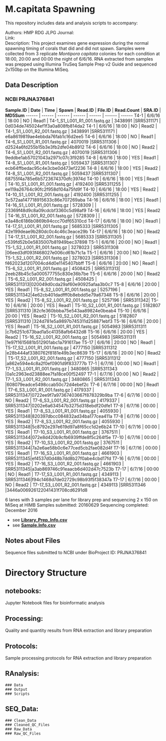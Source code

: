 # M.capitata Spawning


This repository includes data and analysis scripts to accompany:

Authors: HMP RDG JLPG
Journal:   
Link:   
Description: 
This project examines gene expression during the normal spawning timing of corals that did and did not spawn. Samples were collected from 3 replicate _Montipora capitata_ colonies for each condition at 18:00, 20:00 and 00:00 the night of 6/6/16. RNA extracted from samples was prepped using Illumina TruSeq Sample Prep v2 Guide and sequenced 2x150bp on the Illumina MiSeq.
 
## Data Description
### NCBI PRJNA376841

**Sample.ID** | **Date** | **Time** | **Spawn** | **Read.ID** | **File.ID** | **Read.Count** | **SRA.ID** | **MD5Sum** 
 ------ | ------ | ------ | ------ | ------ | ------ | ------ 
T4-1 | 6/6/16 | 18:00 | NO | Read1 | T4-1_S1_L001_R1_001.fastq.gz | 3438991 |SRR5311171 | 0d034de745024ef1f3a0a808fb814da2
T4-1 | 6/6/16 | 18:00 | NO | Read2 | T4-1_S1_L001_R2_001.fastq.gz | 3438991 |SRR5311171 | e6a8619819ae4ebbda76fab1c16d2ee5
T4-6 | 6/6/16 | 18:00 | NO | Read1 | T4-6_S1_L001_R1_001.fastq.gz | 4070019 |SRR5311306 | d2524a6fd255b15b3e3fb2dfe04b8912
T4-6 | 6/6/16 | 18:00 | NO | Read2 | T4-6_S1_L001_R2_001.fastq.gz | 4070019 |SRR5311306 | 9eddbe1ab57021043a2971c07c3f9285
T4-8 | 6/6/16 | 18:00 | YES | Read1 | T4-8_S1_L001_R1_001.fastq.gz | 5059437 |SRR5311307 | ecb64ffbedac95c4e3cbe0d473ef2236
T4-8 | 6/6/16 | 18:00 | YES | Read2 | T4-8_S1_L001_R2_001.fastq.gz | 5059437 |SRR5311307 | 68755f4a785e6b5723674370dfc3974d
T4-10 | 6/6/16 | 18:00 | YES | Read1 | T4-10_S1_L001_R1_001.fastq.gz | 4192400 |SRR5311255 | ee119a26764c90fc2f958d104a75fd9f
T4-10 | 6/6/16 | 18:00 | YES | Read2 | T4-10_S1_L001_R2_001.fastq.gz | 4192400 |SRR5311255 | 3c572aa147718915633c86e707269aba
T4-16 | 6/6/16 | 18:00 | YES | Read1 | T4-16_S1_L001_R1_001.fastq.gz | 5728309 | | 23369f48d9c8a09cdcbf3360c5d98af9
T4-16 | 6/6/16 | 18:00 | YES | Read2 | T4-16_S1_L001_R2_001.fastq.gz | 5728309 | | e3a48c6186b0869b94ccc70df65310cd
T4-17 | 6/6/16 | 18:00 | NO | Read1 | T4-17_S1_L001_R1_001.fastq.gz | 5685333 |SRR5311305 | 42e199deae9b280dc0c4c46c3eace29b
T4-17 | 6/6/16 | 18:00 | NO | Read2 | T4-17_S1_L001_R2_001.fastq.gz | 5685333 |SRR5311305 | c539fd52b0e5835007b81949bec37898
T5-1 | 6/6/16 | 20:00 | NO | Read1 | T5-1_S2_L001_R1_001.fastq.gz | 3278023 | SRR5311308 |06eed3df093f468027e006cd61b71c1a
T5-1 | 6/6/16 | 20:00 | NO | Read2 | T5-1_S2_L001_R2_001.fastq.gz | 3278023 |SRR5311308 | f462023d1207004cd4d0e1145407bbff
T5-6 | 6/6/16 | 20:00 | NO | Read1 | T5-6_S2_L001_R1_001.fastq.gz | 4508425 |  SRR5311313| 2eeb28b45c5a000577755c830e36b7be
T5-6 | 6/6/16 | 20:00 | NO | Read2 | T5-6_S2_L001_R2_001.fastq.gz | 4508425 |  SRR5311313|020049d0cda29af60e90925afaa3b0c7
T5-8 | 6/6/16 | 20:00 | YES | Read1 | T5-8_S2_L001_R1_001.fastq.gz | 5257196 | SRR5311342|4e62cb401dadfff0b8ebdd5e79a67348
T5-8 | 6/6/16 | 20:00 | YES | Read2 | T5-8_S2_L001_R2_001.fastq.gz | 5257196 | SRR5311342|
T5-10 | 6/6/16 | 20:00 | YES | Read1 | T5-10_S2_L001_R1_001.fastq.gz | 5182807 |SRR5311310 |82cfe360bbba75e543aa89824e0beab4
T5-10 | 6/6/16 | 20:00 | YES | Read2 | T5-10_S2_L001_R2_001.fastq.gz | 5182807 |SRR5311310 |324d781e5a9897b745311d258871ebf3
T5-16 | 6/6/16 | 20:00 | YES | Read1 | T5-16_S2_L001_R1_001.fastq.gz | 5054983 |SRR5311311 |c7b6251c673bad1a5c41358afb6432d8
T5-16 | 6/6/16 | 20:00 | YES | Read2 | T5-16_S2_L001_R2_001.fastq.gz | 5054983 |SRR5311311 |1e97f1615681b512901abc1a791617ae
T5-17 | 6/6/16 | 20:00 | NO | Read1 | T5-17_S2_L001_R1_001.fastq.gz | 4777150 |SRR5311312 |e28b444af3380762f8181e49b3ec8639
T5-17 | 6/6/16 | 20:00 | NO | Read2 | T5-17_S2_L001_R2_001.fastq.gz | 4777150 |SRR5311312 |a862e594e4c8a2f0ef0901d9f833777b
T7-1 | 6/7/16 | 00:00 | NO | Read1 | T7-1_S3_L001_R1_001.fastq.gz | 3480865 |SRR5311343 |0a1c2963ed23888ee7fa18ce00f52497
T7-1 | 6/7/16 | 00:00 | NO | Read2 | T7-1_S3_L001_R2_001.fastq.gz | 3480865 | SRR5311343 |608079eadce5498ccab50c72d4ebef2c
T7-6 | 6/7/16 | 00:00 | NO | Read1 | T7-6_S3_L001_R1_001.fastq.gz | 4179337 | SRR5311347|0722ee9f7a97367403667f878329b9ba
T7-6 | 6/7/16 | 00:00 | NO | Read2 | T7-6_S3_L001_R2_001.fastq.gz | 4179337 | SRR5311347|0202e6a634547b3275d318ebdf20dfe1
T7-8 | 6/7/16 | 00:00 | YES | Read1 | T7-8_S3_L001_R1_001.fastq.gz | 4055930 | SRR5311348|820397dbcc084832ad34ba177cea411a
T7-8 | 6/7/16 | 00:00 | YES | Read2 | T7-8_S3_L001_R2_001.fastq.gz | 4055930 | SRR5311348|5c8792e297e619d97a8f65cc1d2e6b24
T7-10 | 6/7/16 | 00:00 | YES | Read1 | T7-10_S3_L001_R1_001.fastq.gz | 3767511 | SRR5311344|072e8d420b9cfb6939ffde8f5c264f5e
T7-10 | 6/7/16 | 00:00 | YES | Read2 | T7-10_S3_L001_R2_001.fastq.gz | 3767511 | SRR5311344|7a2e6ae58b0c6e77ced5cb2fae082d4f
T7-16 | 6/7/16 | 00:00 | YES | Read1 | T7-16_S3_L001_R1_001.fastq.gz | 4661903 | SRR5311345|ef4537d0d48b7dd8b27f0abe4cbd17fd
T7-16 | 6/7/16 | 00:00 | YES | Read2 | T7-16_S3_L001_R2_001.fastq.gz | 4661903 | SRR5311345|a3ab869746c91eaacb6d402d47c7523b
T7-17 | 6/7/16 | 00:00 | NO | Read1 | T7-17_S3_L001_R1_001.fastq.gz | 4349113 | SRR5311346|f94c1468d7de02729c98b93f5f38347a
T7-17 | 6/7/16 | 00:00 | NO | Read2 | T7-17_S3_L001_R2_001.fastq.gz | 4349113 |SRR5311346 |3446a006926122041431f708cd6291d8



6 lanes with 3 samples per lane for library prep and sequencing 2 x 150 on MiSeq at HIMB
Samples submitted: 20160629
Sequencing completed: December 2016

* see [**Library_Prep_Info.csv**](https://github.com/hputnam/Montipora_Spawn_Timing/blob/master/Processing/Library_Prep_Info.csv)
* see [**Sample.Info.csv**](https://github.com/hputnam/Montipora_Spawn_Timing/blob/master/Processing/Sample.Info.csv)

## Notes about Files
Sequence files submitted to NCBI under BioProject ID: PRJNA376841

# Directory Structure


## notebooks:
Jupyter Notebook files for bioinformatic analysis

## Processing:
Quality and quantity results from RNA extraction and library preparation 

## Protocols:
Sample processing protocols for RNA extraction and library preparation

## RAnalysis:
	### Data
	### Output
	### Scripts

## SEQ_Data:
	### Clean_Data
	### Cleaned_QC_Files
	### Raw_Data
	### Raw_QC_Files
 











